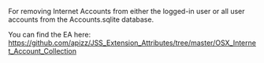 For removing Internet Accounts from either the logged-in user or all user accounts from the Accounts.sqlite database.

You can find the EA here:
https://github.com/apizz/JSS_Extension_Attributes/tree/master/OSX_Internet_Account_Collection
